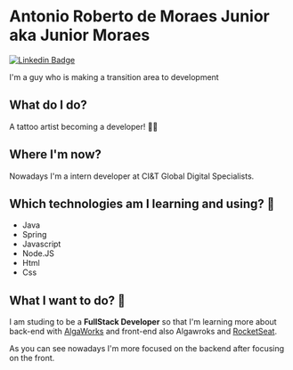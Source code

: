 # Antonio Roberto de Moraes Junior aka Junior Moraes 
   [![Linkedin Badge](https://img.shields.io/badge/-Junior%20Moraes-292929?style=flat-square&logo=Linkedin&logoColor=white&link=https://www.linkedin.com/in/moraes-junior/)](https://www.linkedin.com/in/moraes-junior/)

I'm a guy who is making a transition area to development

## What do I do? 
A tattoo artist becoming a developer! 🤟🏻

## Where I'm now?
Nowadays I'm a intern developer at CI&T Global Digital Specialists.

## Which technologies am I learning and using? :construction_worker:
- Java 
- Spring
- Javascript
- Node.JS
- Html
- Css

## What I want to do? 🚀
I am studing to be a **FullStack Developer** so that I'm learning more about back-end with [AlgaWorks](https://www.algaworks.com/ "Algaworks") and front-end also Algawroks and [RocketSeat](https://rocketseat.com.br/ "RocketSeat").

As you can see nowadays I'm more focused on the backend after focusing on the front.



